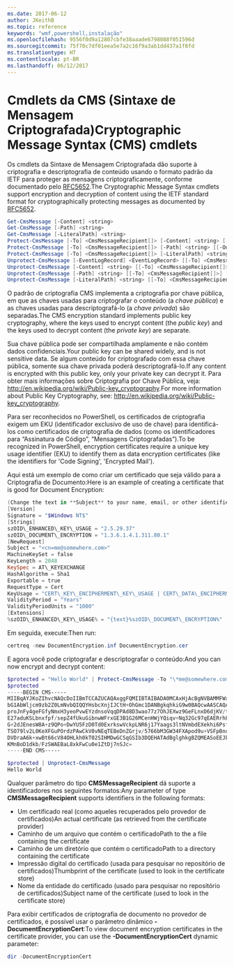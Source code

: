 ```yaml
---
ms.date: 2017-06-12
author: JKeithB
ms.topic: reference
keywords: "wmf,powershell,instalação"
ms.openlocfilehash: 9556f0d9a12807cbfe38aaade6798088f051596d
ms.sourcegitcommit: 75f70c7df01eea5e7a2c16f9a3ab1dd437a1f8fd
ms.translationtype: HT
ms.contentlocale: pt-BR
ms.lasthandoff: 06/12/2017
---
```

# <a name="cryptographic-message-syntax-cms-cmdlets"></a><span data-ttu-id="533fd-102">Cmdlets da CMS (Sintaxe de Mensagem Criptografada)</span><span class="sxs-lookup"><span data-stu-id="533fd-102">Cryptographic Message Syntax (CMS) cmdlets</span></span>

<span data-ttu-id="533fd-103">Os cmdlets da Sintaxe de Mensagem Criptografada dão suporte à criptografia e descriptografia de conteúdo usando o formato padrão da IETF para proteger as mensagens criptograficamente, conforme documentado pelo [RFC5652](http://tools.ietf.org/html/rfc5652).</span><span class="sxs-lookup"><span data-stu-id="533fd-103">The Cryptographic Message Syntax cmdlets support encryption and decryption of content using the IETF standard format for cryptographically protecting messages as documented by [RFC5652](http://tools.ietf.org/html/rfc5652).</span></span>

```powershell
Get-CmsMessage [-Content] <string>
Get-CmsMessage [-Path] <string>
Get-CmsMessage [-LiteralPath] <string>
Protect-CmsMessage [-To] <CmsMessageRecipient[]> [-Content] <string> [[-OutFile] <string>]
Protect-CmsMessage [-To] <CmsMessageRecipient[]> [-Path] <string> [[-OutFile] <string>]
Protect-CmsMessage [-To] <CmsMessageRecipient[]> [-LiteralPath] <string> [[-OutFile] <string>]
Unprotect-CmsMessage [-EventLogRecord] <EventLogRecord> [[-To] <CmsMessageRecipient[]>] [-IncludeContext]
Unprotect-CmsMessage [-Content] <string> [[-To] <CmsMessageRecipient[]>] [-IncludeContext]
Unprotect-CmsMessage [-Path] <string> [[-To] <CmsMessageRecipient[]>] [-IncludeContext]
Unprotect-CmsMessage [-LiteralPath] <string> [[-To] <CmsMessageRecipient[]>] [-IncludeContext]
```

<span data-ttu-id="533fd-104">O padrão de criptografia CMS implementa a criptografia por chave pública, em que as chaves usadas para criptografar o conteúdo (a *chave pública*) e as chaves usadas para descriptografá-lo (a *chave privada*) são separadas.</span><span class="sxs-lookup"><span data-stu-id="533fd-104">The CMS encryption standard implements public key cryptography, where the keys used to encrypt content (the *public key*) and the keys used to decrypt content (the *private key*) are separate.</span></span>

<span data-ttu-id="533fd-105">Sua chave pública pode ser compartilhada amplamente e não contém dados confidenciais.</span><span class="sxs-lookup"><span data-stu-id="533fd-105">Your public key can be shared widely, and is not sensitive data.</span></span> <span data-ttu-id="533fd-106">Se algum conteúdo for criptografado com essa chave pública, somente sua chave privada poderá descriptografá-lo.</span><span class="sxs-lookup"><span data-stu-id="533fd-106">If any content is encrypted with this public key, only your private key can decrypt it.</span></span> <span data-ttu-id="533fd-107">Para obter mais informações sobre Criptografia por Chave Pública, veja: <http://en.wikipedia.org/wiki/Public-key_cryptography>.</span><span class="sxs-lookup"><span data-stu-id="533fd-107">For more information about Public Key Cryptography, see: <http://en.wikipedia.org/wiki/Public-key_cryptography>.</span></span>

<span data-ttu-id="533fd-108">Para ser reconhecidos no PowerShell, os certificados de criptografia exigem um EKU (identificador exclusivo de uso de chave) para identificá-los como certificados de criptografia de dados (como os identificadores para “Assinatura de Código”, “Mensagens Criptografadas”).</span><span class="sxs-lookup"><span data-stu-id="533fd-108">To be recognized in PowerShell, encryption certificates require a unique key usage identifier (EKU) to identify them as data encryption certificates (like the identifiers for 'Code Signing', 'Encrypted Mail').</span></span>

<span data-ttu-id="533fd-109">Aqui está um exemplo de como criar um certificado que seja válido para a Criptografia de Documento:</span><span class="sxs-lookup"><span data-stu-id="533fd-109">Here is an example of creating a certificate that is good for Document Encryption:</span></span>

```powershell
(Change the text in **Subject** to your name, email, or other identifier), and put in a file (i.e.: DocumentEncryption.inf):
[Version]
Signature = "$Windows NT$"
[Strings]
szOID\_ENHANCED\_KEY\_USAGE = "2.5.29.37"
szOID\_DOCUMENT\_ENCRYPTION = "1.3.6.1.4.1.311.80.1"
[NewRequest]
Subject = "<cn=me@somewhere.com>"
MachineKeySet = false
KeyLength = 2048
KeySpec = AT\_KEYEXCHANGE
HashAlgorithm = Sha1
Exportable = true
RequestType = Cert
KeyUsage = "CERT\_KEY\_ENCIPHERMENT\_KEY\_USAGE | CERT\_DATA\_ENCIPHERMENT\_KEY\_USAGE"
ValidityPeriod = "Years"
ValidityPeriodUnits = "1000"
[Extensions]
%szOID\_ENHANCED\_KEY\_USAGE% = "{text}%szOID\_DOCUMENT\_ENCRYPTION%"
```

<span data-ttu-id="533fd-110">Em seguida, execute:</span><span class="sxs-lookup"><span data-stu-id="533fd-110">Then run:</span></span>
```powershell
certreq -new DocumentEncryption.inf DocumentEncryption.cer
```

<span data-ttu-id="533fd-111">E agora você pode criptografar e descriptografar o conteúdo:</span><span class="sxs-lookup"><span data-stu-id="533fd-111">And you can now encrypt and decrypt content:</span></span>

```powershell
$protected = "Hello World" | Protect-CmsMessage -To "\*me@somewhere.com\*[](mailto:*leeholm@microsoft.com*)"
$protected
-----BEGIN CMS-----
MIIBqAYJKoZIhvcNAQcDoIIBmTCCAZUCAQAxggFQMIIBTAIBADA0MCAxHjAcBgNVBAMMFWxlZWhv
bG1AbWljcm9zb2Z0LmNvbQIQQYHsbcXnjIJCtH+OhGmc1DANBgkqhkiG9w0BAQcwAASCAQAnkFHM
proJnFy4geFGfyNmxH3yeoPvwEYzdnsoVqqDPAd8D3wao77z7OhJEXwz9GeFLnxD6djKV/tF4PxR
E27aduKSLbnxfpf/sepZ4fUkuGibnwWFrxGE3B1G26MCenHWjYQiqv+Nq32Gc97qEAERrhLv6S4R
G+2dJEnesW8A+z9QPo+DwYU5FzD0Td0ExrkswVckpLNR6j17Yaags3ltNVmbdEXekhi6Psf2MLMP
TSO79lv2L0KeXFGuPOrdzPAwCkV0vNEqTEBeDnZGrjv/5766bM3GW34FXApod9u+VSFpBnqVOCBA
DVDraA6k+xwBt66cV84OHLkh0kT02SIHMDwGCSqGSIb3DQEHATAdBglghkgBZQMEASoEEJbJaiRl
KMnBoD1dkb/FzSWAEBaL8xkFwCu0e1ZtDj7nSJc=
-----END CMS-----

$protected | Unprotect-CmsMessage
Hello World
```

<span data-ttu-id="533fd-112">Qualquer parâmetro do tipo **CMSMessageRecipient** dá suporte a identificadores nos seguintes formatos:</span><span class="sxs-lookup"><span data-stu-id="533fd-112">Any parameter of type **CMSMessageRecipient** supports identifiers in the following formats:</span></span>
- <span data-ttu-id="533fd-113">Um certificado real (como aqueles recuperados pelo provedor de certificados)</span><span class="sxs-lookup"><span data-stu-id="533fd-113">An actual certificate (as retrieved from the certificate provider)</span></span>
- <span data-ttu-id="533fd-114">Caminho de um arquivo que contém o certificado</span><span class="sxs-lookup"><span data-stu-id="533fd-114">Path to the a file containing the certificate</span></span>
- <span data-ttu-id="533fd-115">Caminho de um diretório que contém o certificado</span><span class="sxs-lookup"><span data-stu-id="533fd-115">Path to a directory containing the certificate</span></span>
- <span data-ttu-id="533fd-116">Impressão digital do certificado (usada para pesquisar no repositório de certificados)</span><span class="sxs-lookup"><span data-stu-id="533fd-116">Thumbprint of the certificate (used to look in the certificate store)</span></span>
- <span data-ttu-id="533fd-117">Nome da entidade do certificado (usado para pesquisar no repositório de certificados)</span><span class="sxs-lookup"><span data-stu-id="533fd-117">Subject name of the certificate (used to look in the certificate store)</span></span>

<span data-ttu-id="533fd-118">Para exibir certificados de criptografia de documento no provedor de certificados, é possível usar o parâmetro dinâmico **-DocumentEncryptionCert**:</span><span class="sxs-lookup"><span data-stu-id="533fd-118">To view document encryption certificates in the certificate provider, you can use the **-DocumentEncryptionCert** dynamic parameter:</span></span>

```powershell
dir -DocumentEncryptionCert
```


